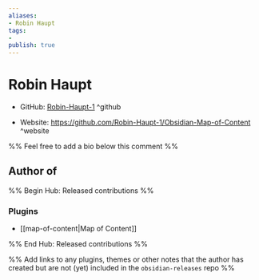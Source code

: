 ```yaml
---
aliases:
- Robin Haupt
tags:
- 
publish: true
---
```


# Robin Haupt

- GitHub: [Robin-Haupt-1](https://github.com/Robin-Haupt-1/) ^github
<!-- - Discord: `@` ^discord-->
- Website: <https://github.com/Robin-Haupt-1/Obsidian-Map-of-Content> ^website
<!-- - [[Publish sites|Publish site]]: ^publish-->

%% Feel free to add a bio below this comment %%


## Author of

%% Begin Hub: Released contributions %%
### Plugins
- [[map-of-content|Map of Content]]

%% End Hub: Released contributions %%

%% Add links to any plugins, themes or other notes that the author has created but are not (yet) included in the `obsidian-releases` repo %%

<!--
### Unlisted plugins

- 
-->

<!--
### Others

- 
-->

<!--
## Sponsor this author

- [[GitHub sponsors]]: [Sponsor @Robin-Haupt-1 on GitHub Sponsors](https://github.com/sponsors/Robin-Haupt-1) ^github-sponsor
- [[Buy me a coffee]]: ^buy-me-a-coffee
- [[PayPal]]: ^paypal
- [[Patreon]]: ^patreon

-->

<!--
## Follow this author

- [[YouTube Channels|On YouTube]]: ^youtube
- Twitter: ^twitter
- ...
-->